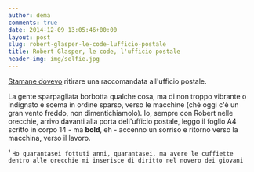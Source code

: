 ```yaml
---
author: dema
comments: true
date: 2014-12-09 13:05:46+00:00
layout: post
slug: robert-glasper-le-code-lufficio-postale
title: Robert Glasper, le code, l'ufficio postale
header-img: img/selfie.jpg
---
```


[Stamane dovevo][fava] ritirare una raccomandata all'ufficio postale.  

La gente sparpagliata borbotta qualche cosa, ma di non troppo vibrante o indignato e scema in ordine sparso, verso le macchine (ché  oggi c'è un gran vento freddo, non dimentichiamolo). Io, sempre con Robert nelle orecchie, arrivo davanti alla porta dell'ufficio postale, leggo il foglio A4 scritto in corpo 14 - ma **bold**, eh -  accenno un sorriso e ritorno verso la macchina, verso il lavoro.

¹ `Ho quarantasei fottuti anni, quarantasei, ma avere le cuffiette dentro alle orecchie mi inserisce di diritto nel novero dei giovani`


[fava]: http://google.com
